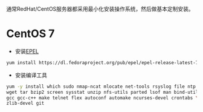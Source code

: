 通常RedHat/CentOS服务器都采用最小化安装操作系统，然后做基本定制安装。

# CentOS 7

* 安装[EPEL](https://fedoraproject.org/wiki/EPEL)

```bash
yum install https://dl.fedoraproject.org/pub/epel/epel-release-latest-7.noarch.rpm
```

* 安装编译工具

```bash
yum -y install which sudo nmap-ncat mlocate net-tools rsyslog file ntp ntpdate \
wget tar bzip2 screen sysstat unzip nfs-utils parted lsof man bind-utils \
gcc gcc-c++ make telnet flex autoconf automake ncurses-devel crontabs \
zlib-devel git
```